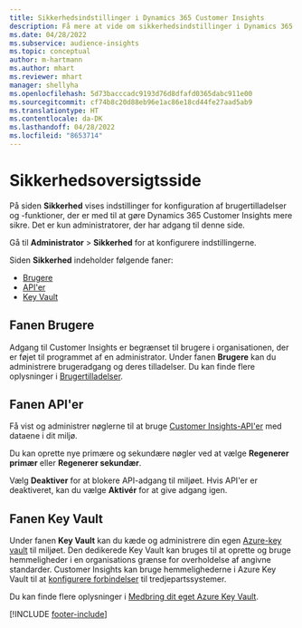```yaml
---
title: Sikkerhedsindstillinger i Dynamics 365 Customer Insights
description: Få mere at vide om sikkerhedsindstillinger i Dynamics 365 Customer Insights.
ms.date: 04/28/2022
ms.subservice: audience-insights
ms.topic: conceptual
author: m-hartmann
ms.author: mhart
ms.reviewer: mhart
manager: shellyha
ms.openlocfilehash: 5d73bacccadc9193d76d8dfafd0365dabc911e00
ms.sourcegitcommit: cf74b8c20d88eb96e1ac86e18cd44fe27aad5ab9
ms.translationtype: HT
ms.contentlocale: da-DK
ms.lasthandoff: 04/28/2022
ms.locfileid: "8653714"
---
```

# <a name="security-overview-page"></a>Sikkerhedsoversigtsside

På siden **Sikkerhed** vises indstillinger for konfiguration af brugertilladelser og -funktioner, der er med til at gøre Dynamics 365 Customer Insights mere sikre. Det er kun administratorer, der har adgang til denne side. 

Gå til **Administrator** > **Sikkerhed** for at konfigurere indstillingerne.

Siden **Sikkerhed** indeholder følgende faner:
- [Brugere](#users-tab)
- [API'er](#apis-tab)
- [Key Vault](#key-vault-tab)

## <a name="users-tab"></a>Fanen Brugere

Adgang til Customer Insights er begrænset til brugere i organisationen, der er føjet til programmet af en administrator. Under fanen **Brugere** kan du administrere brugeradgang og deres tilladelser. Du kan finde flere oplysninger i [Brugertilladelser](permissions.md).

## <a name="apis-tab"></a>Fanen API'er

Få vist og administrer nøglerne til at bruge [Customer Insights-API'er](apis.md) med dataene i dit miljø.

Du kan oprette nye primære og sekundære nøgler ved at vælge **Regenerer primær** eller **Regenerer sekundær**. 

Vælg **Deaktiver** for at blokere API-adgang til miljøet. Hvis API'er er deaktiveret, kan du vælge **Aktivér** for at give adgang igen.

## <a name="key-vault-tab"></a>Fanen Key Vault

Under fanen **Key Vault** kan du kæde og administrere din egen [Azure-key vault](/azure/key-vault/general/basic-concepts) til miljøet.
Den dedikerede Key Vault kan bruges til at oprette og bruge hemmeligheder i en organisations grænse for overholdelse af angivne standarder. Customer Insights kan bruge hemmelighederne i Azure Key Vault til at [konfigurere forbindelser](connections.md) til tredjepartssystemer.

Du kan finde flere oplysninger i [Medbring dit eget Azure Key Vault](use-azure-key-vault.md).


[!INCLUDE [footer-include](includes/footer-banner.md)]
